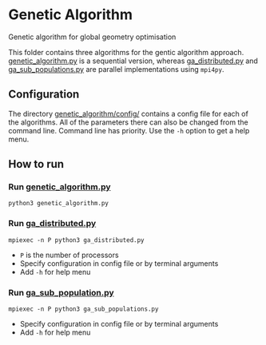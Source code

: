# Genetic Algorithm

Genetic algorithm for global geometry optimisation

This folder contains three algorithms for the gentic algorithm approach.
[genetic_algorithm.py](genetic_algorithm.py) is a sequential version, whereas [ga_distributed.py](ga_distributed.py) 
and [ga_sub_populations.py](ga_sub_populations.py) are parallel implementations using `mpi4py`.

## Configuration
The directory [genetic_algorithm/config/](genetic_algorithm/config/) contains a config file for each of
the algorithms. All of the parameters there can also be changed from the
command line. Command line has priority. Use the `-h` option to get a help menu.

## How to run
### Run [genetic_algorithm.py](genetic_algorithm.py)

```
python3 genetic_algorithm.py
```

### Run [ga_distributed.py](ga_distributed.py)

```
mpiexec -n P python3 ga_distributed.py 
```
* `P` is the number of processors
* Specify configuration in config file or by terminal arguments
* Add `-h` for help menu

### Run [ga_sub_population.py](ga_sub_population.py)

```
mpiexec -n P python3 ga_sub_populations.py 
```
* Specify configuration in config file or by terminal arguments
* Add `-h` for help menu